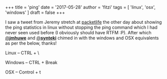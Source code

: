 +++
title = 'ping'
date = '2017-05-28'
author = 'fitzi'
tags = [ 'linux', 'osx', 'windows' ]
draft = false
+++

I saw a tweet from Jeremy stretch at [packetlife](https://twitter.com/packetlife) the other day about showing the ping statistics in linux without stopping the ping command which I had never seen used before (I obviously should have RTFM :P). After which [@**jmhuwe**](https://twitter.com/jmhuwe) and [@**synteki**](https://twitter.com/synteki) chimed in with the windows and OSX equivalents as per the below, thanks!

Linux – CTRL + \

Windows – CTRL + Break

OSX – Control + t